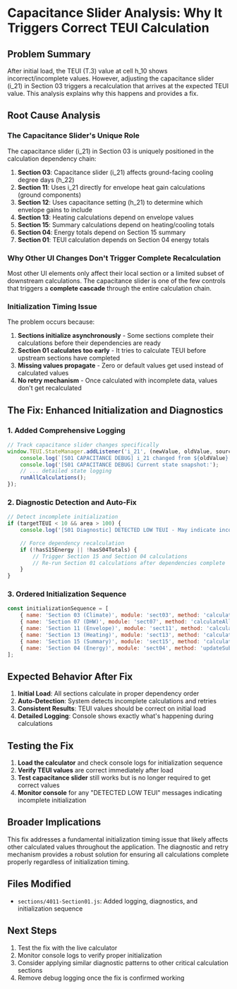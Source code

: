 # Capacitance Slider Analysis: Why It Triggers Correct TEUI Calculation

## Problem Summary

After initial load, the TEUI (T.3) value at cell h_10 shows incorrect/incomplete values. However, adjusting the capacitance slider (i_21) in Section 03 triggers a recalculation that arrives at the expected TEUI value. This analysis explains why this happens and provides a fix.

## Root Cause Analysis

### The Capacitance Slider's Unique Role

The capacitance slider (i_21) in Section 03 is uniquely positioned in the calculation dependency chain:

1. **Section 03**: Capacitance slider (i_21) affects ground-facing cooling degree days (h_22)
2. **Section 11**: Uses i_21 directly for envelope heat gain calculations (ground components)
3. **Section 12**: Uses capacitance setting (h_21) to determine which envelope gains to include
4. **Section 13**: Heating calculations depend on envelope values
5. **Section 15**: Summary calculations depend on heating/cooling totals
6. **Section 04**: Energy totals depend on Section 15 summary
7. **Section 01**: TEUI calculation depends on Section 04 energy totals

### Why Other UI Changes Don't Trigger Complete Recalculation

Most other UI elements only affect their local section or a limited subset of downstream calculations. The capacitance slider is one of the few controls that triggers a **complete cascade** through the entire calculation chain.

### Initialization Timing Issue

The problem occurs because:

1. **Sections initialize asynchronously** - Some sections complete their calculations before their dependencies are ready
2. **Section 01 calculates too early** - It tries to calculate TEUI before upstream sections have completed
3. **Missing values propagate** - Zero or default values get used instead of calculated values
4. **No retry mechanism** - Once calculated with incomplete data, values don't get recalculated

## The Fix: Enhanced Initialization and Diagnostics

### 1. Added Comprehensive Logging

```javascript
// Track capacitance slider changes specifically
window.TEUI.StateManager.addListener('i_21', (newValue, oldValue, sourceFieldId) => {
    console.log(`[S01 CAPACITANCE DEBUG] i_21 changed from ${oldValue} to ${newValue}`);
    console.log('[S01 CAPACITANCE DEBUG] Current state snapshot:');
    // ... detailed state logging
    runAllCalculations();
});
```

### 2. Diagnostic Detection and Auto-Fix

```javascript
// Detect incomplete initialization
if (targetTEUI < 10 && area > 100) {
    console.log('[S01 Diagnostic] DETECTED LOW TEUI - May indicate incomplete initialization');
    
    // Force dependency recalculation
    if (!hasS15Energy || !hasS04Totals) {
        // Trigger Section 15 and Section 04 calculations
        // Re-run Section 01 calculations after dependencies complete
    }
}
```

### 3. Ordered Initialization Sequence

```javascript
const initializationSequence = [
    { name: 'Section 03 (Climate)', module: 'sect03', method: 'calculateAll' },
    { name: 'Section 07 (DHW)', module: 'sect07', method: 'calculateAll' },
    { name: 'Section 11 (Envelope)', module: 'sect11', method: 'calculateAll' },
    { name: 'Section 13 (Heating)', module: 'sect13', method: 'calculateAll' },
    { name: 'Section 15 (Summary)', module: 'sect15', method: 'calculateValues' },
    { name: 'Section 04 (Energy)', module: 'sect04', method: 'updateSubtotals' }
];
```

## Expected Behavior After Fix

1. **Initial Load**: All sections calculate in proper dependency order
2. **Auto-Detection**: System detects incomplete calculations and retries
3. **Consistent Results**: TEUI values should be correct on initial load
4. **Detailed Logging**: Console shows exactly what's happening during calculations

## Testing the Fix

1. **Load the calculator** and check console logs for initialization sequence
2. **Verify TEUI values** are correct immediately after load
3. **Test capacitance slider** still works but is no longer required to get correct values
4. **Monitor console** for any "DETECTED LOW TEUI" messages indicating incomplete initialization

## Broader Implications

This fix addresses a fundamental initialization timing issue that likely affects other calculated values throughout the application. The diagnostic and retry mechanism provides a robust solution for ensuring all calculations complete properly regardless of initialization timing.

## Files Modified

- `sections/4011-Section01.js`: Added logging, diagnostics, and initialization sequence

## Next Steps

1. Test the fix with the live calculator
2. Monitor console logs to verify proper initialization
3. Consider applying similar diagnostic patterns to other critical calculation sections
4. Remove debug logging once the fix is confirmed working 